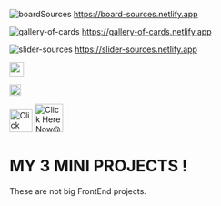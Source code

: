 ![boardSources](https://user-images.githubusercontent.com/70330757/212972718-5ad12a53-628d-4196-b2d0-20505bd9f584.png)
https://board-sources.netlify.app


![gallery-of-cards](https://user-images.githubusercontent.com/70330757/212975050-625e98b6-a1bc-4814-a6c0-844d348ca1f6.png)
https://gallery-of-cards.netlify.app


![slider-sources](https://user-images.githubusercontent.com/70330757/212974084-ea671c63-2e2e-48ae-8a2e-d69440134f71.png)
https://slider-sources.netlify.app



[<img src="https://icons8.com/icon/MaebDXXqezCf/button.png" width="25"/>](https://slider-sources.netlify.app)


<a href="https://www.freepnglogos.com/pics/button" title="Image from freepnglogos.com"><img src="https://www.freepnglogos.com/uploads/button-png/expences-button-clip-art-clkerm-vector-clip-18.png" width="20" alt="expences button clip art clkerm vector clip" /></a>


<img src="https://www.kindpng.com/picc/m/133-1333214_click-here-png-icon-click-here-button-transparent.png" width="40" alt="Click Here Png - Icon Click Here Button, Transparent Png@kindpng.com">


<img src="https://www.nicepng.com/png/detail/274-2749960_click-here-now.png" width="50" alt="Click Here Now@nicepng.com">



# MY 3 MINI PROJECTS !

These are not big FrontEnd projects.
